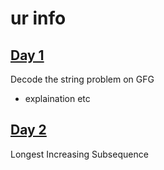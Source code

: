 # ur info

## [Day 1](https://github.com/AyushSaxena1908/75-Days-Challenge/blob/main/Codes/Day%201.txt)
Decode the string problem on GFG
- explaination etc

## [Day 2](https://github.com/AyushSaxena1908/75-Days-Challenge/blob/main/Codes/Day%202.txt)
Longest Increasing Subsequence